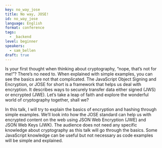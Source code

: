 ```yaml
---
key: no_way_jose
title: No way, JOSE!
id: no_way_jose
language: English
format: conference
tags:
  - _backend
level: beginner
speakers:
  - sam_bellen
draft: true
---
```


Is your first thought when thinking about cryptography, “nope, that’s not for me!”? There’s no need to. When explained with simple examples, you can see the basics are not that complicated. The JavaScript Object Signing and Encryption, or JOSE for short is a framework that helps us deal with encryption. It describes ways to securely transfer data either signed (JWS) or encrypted (JWE). Let’s take a leap of faith and explore the wonderful world of cryptography together, shall we?

In this talk, I will try to explain the basics of encryption and hashing through simple examples. We’ll look into how the JOSE standard can help us with encrypted content on the web using JSON Web Encryption (JWE) and JSON Web Keys (JWK). The audience does not need any specific knowledge about cryptography as this talk will go through the basics. Some JavaScript knowledge can be useful but not necessary as code examples will be simple and explained.